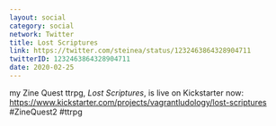 ```yaml
---
layout: social
category: social
network: Twitter
title: Lost Scriptures
link: https://twitter.com/steinea/status/1232463864328904711
twitterID: 1232463864328904711
date: 2020-02-25
---
```


my Zine Quest ttrpg, *Lost Scriptures*, is live on Kickstarter now: <https://www.kickstarter.com/projects/vagrantludology/lost-scriptures> #ZineQuest2 #ttrpg
